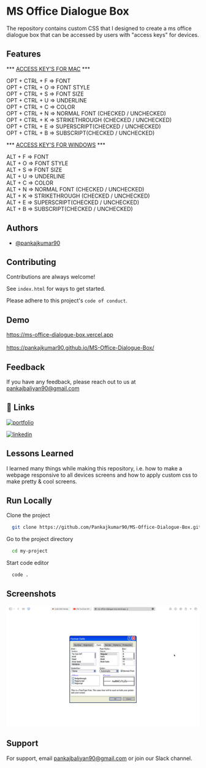 # MS Office Dialogue Box

The repository contains custom CSS that I designed to create a ms office dialogue box that can be accessed by users with "access keys" for devices.

## Features

 *** <ins>ACCESS KEY'S FOR MAC</ins> ***

OPT + CTRL + F => FONT<br />
OPT + CTRL + O => FONT STYLE<br />
OPT + CTRL + S => FONT SIZE<br />
OPT + CTRL + U => UNDERLINE<br />
OPT + CTRL + C => COLOR<br />
OPT + CTRL + N => NORMAL FONT (CHECKED / UNCHECKED)<br />
OPT + CTRL + K => STRIKETHROUGH (CHECKED / UNCHECKED)<br />
OPT + CTRL + E => SUPERSCRIPT(CHECKED / UNCHECKED)<br />
OPT + CTRL + B => SUBSCRIPT(CHECKED / UNCHECKED)<br />


*** <ins>ACCESS KEY'S FOR WINDOWS</ins> ***

ALT + F => FONT<br />
ALT + O => FONT STYLE<br />
ALT + S => FONT SIZE<br />
ALT + U => UNDERLINE<br />
ALT + C => COLOR<br />
ALT + N => NORMAL FONT (CHECKED / UNCHECKED)<br />
ALT + K => STRIKETHROUGH (CHECKED / UNCHECKED)<br />
ALT + E => SUPERSCRIPT(CHECKED / UNCHECKED)<br />
ALT + B => SUBSCRIPT(CHECKED / UNCHECKED)<br />


## Authors

- [@pankajkumar90](https://www.github.com/pankajkumar90)


## Contributing

Contributions are always welcome!

See `index.html` for ways to get started.

Please adhere to this project's `code of conduct`.


## Demo

https://ms-office-dialogue-box.vercel.app
<br><br>
https://pankajkumar90.github.io/MS-Office-Dialogue-Box/


## Feedback

If you have any feedback, please reach out to us at pankajbaliyan90@gmail.com


## 🔗 Links
[![portfolio](https://img.shields.io/badge/my_portfolio-000?style=for-the-badge&logo=ko-fi&logoColor=white)](https://codewithpankaj.vercel.app)

[![linkedin](https://img.shields.io/badge/linkedin-0A66C2?style=for-the-badge&logo=linkedin&logoColor=white)](https://www.linkedin.com/in/pankaj-kumar-90/)

## Lessons Learned

I learned many things while making this repository, i.e. how to make a webpage responsive to all devices screens and how to apply custom css to make pretty & cool screens.
## Run Locally

Clone the project

```bash
  git clone https://github.com/Pankajkumar90/MS-Office-Dialogue-Box.git
```

Go to the project directory

```bash
  cd my-project
```

Start code editor

```bash
  code .
```


## Screenshots

![App Screenshot](./preview.webp)


## Support

For support, email pankajbaliyan90@gmail.com or join our Slack channel.

